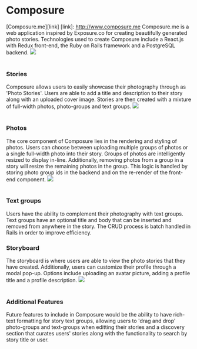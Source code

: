 # Composure

[Composure.me][link]
[link]: http://www.composure.me
Composure.me is a web application inspired by Exposure.co for creating beautifully generated photo stories. Technologies used to create Composure include a React.js with Redux front-end, the Ruby on Rails framework and a PostgreSQL backend.
<img src="https://cloud.githubusercontent.com/assets/15305961/18375862/b9cef2a4-760e-11e6-9ca5-ec643747ad28.png">
<br><br>

### Stories
Composure allows users to easily showcase their photography through as 'Photo Stories'. Users are able to add a title and description to their story along with an uploaded cover image. Stories are then created with a mixture of full-width photos, photo-groups and text groups.
<img src="https://cloud.githubusercontent.com/assets/15305961/18375864/b9d661f6-760e-11e6-963d-4c2bdbfd09a0.png">
<br><br>

### Photos
The core component of Composure lies in the rendering and styling of photos. Users can choose between uploading multiple groups of photos or a single full-width photo into their story. Groups of photos are intelligently resized to display in-line. Additionally, removing photos from a group in a story will resize the remaining photos in the group. This logic is handled by storing photo group ids in the backend and on the re-render of the front-end component.
<img src="https://cloud.githubusercontent.com/assets/15305961/18375861/b9ce4430-760e-11e6-9516-dfa88d152a1a.png">
<br><br>

### Text groups
Users have the ability to complement their photography with text groups. Text groups have an optional title and body that can be inserted and removed from anywhere in the story. The CRUD process is batch handled in Rails in order to improve efficiency.

### Storyboard
The storyboard is where users are able to view the photo stories that they have created. Additionally, users can customize their profile through a modal pop-up. Options include uploading an avatar picture, adding a profile title and a profile description.
<img src="https://cloud.githubusercontent.com/assets/15305961/18375863/b9d44d30-760e-11e6-81a0-26ed7cae7a85.png">
<br><br>

### Additional Features
Future features to include in Composure would be the ability to have rich-text formatting for story text groups, allowing users to 'drag and drop' photo-groups and text-groups when editting their stories and a discovery section that curates users' stories along with the functionality to search by story title or user.
